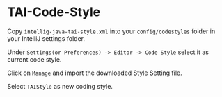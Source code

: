 # TAI-Code-Style

Copy ```intellig-java-tai-style.xml``` into your ```config/codestyles``` folder in your IntelliJ settings folder. 

Under ```Settings(or Preferences) -> Editor -> Code Style``` select it as current code style.

Click on ```Manage``` and import the downloaded Style Setting file. 

Select ```TAIStyle``` as new coding style.
